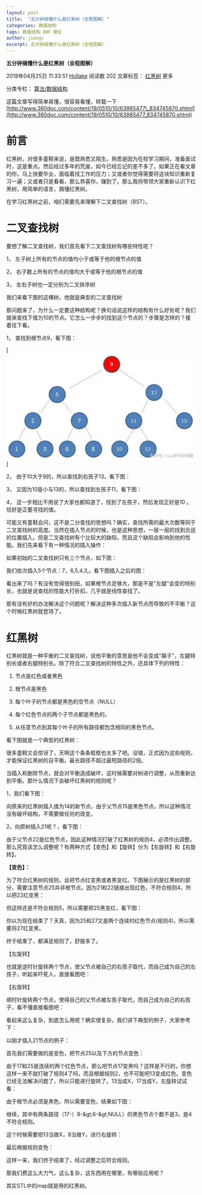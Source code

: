 ```yaml
---
layout: post
title:  "五分钟搞懂什么是红黑树（全程图解）"
categories: 数据结构
tags: 数据结构 B树 理论
author: jiangc
excerpt: 五分钟搞懂什么是红黑树（全程图解）
---
```

**五分钟搞懂什么是红黑树（全程图解）**

2019年04月25日 11:33:51 [Hollake](https://me.csdn.net/Hollake) 阅读数 202 文章标签： [红黑树](https://so.csdn.net/so/search/s.do?q=%E7%BA%A2%E9%BB%91%E6%A0%91&amp;t=blog) 更多

分类专栏： [算法/数据结构](https://blog.csdn.net/hollake/article/category/8861009)

这篇文章写得简单易懂，很容易看懂，转载一下[http://www.360doc.com/content/19/0510/10/63985477\_834745870.shtml](http://www.360doc.com/content/19/0510/10/63985477_834745870.shtml)

# 前言

红黑树，对很多童鞋来说，是既熟悉又陌生。熟悉是因为在校学习期间，准备面试时，这是重点。然后经过多年的荒废，如今已经忘记的差不多了。如果正在看文章的你，马上快要毕业，面临着找工作的压力；又或者你觉得需要将这块知识重新复习一遍；又或者只是看看，那么恭喜你，赚到了。那么我将带领大家重新认识下红黑树，用简单的语言，搞懂红黑树。

在学习红黑树之前，咱们需要先来理解下二叉查找树（BST）。

# 二叉查找树

要想了解二叉查找树，我们首先看下二叉查找树有哪些特性呢？

1， 左子树上所有的节点的值均小于或等于他的根节点的值

2， 右子数上所有的节点的值均大于或等于他的根节点的值

3， 左右子树也一定分别为二叉排序树

我们来看下图的这棵树，他就是典型的二叉查找树

那问题来了，为什么一定要这种结构呢？换句话说这样的结构有什么好处呢？我们就来查找下值为10的节点。它怎么一步步的找到这个节点的？步骤是怎样的？接着往下看。

1， 查找到根节点9，看下图：

[![image](/images/2019\09\sjjg\1569765866325.jpg "image")]

2， 由于10大于9的，所以查找到右孩子13，看下图：

3， 又因为10是小与13的，所以查找到左孩子11，看下图：

4， 这一步相比不用说了大家也都知道了，找到了左孩子，然后发现正好是10 。恰好是正要寻找的值。

可能又有童鞋会问，这不是二分查找的思想吗？确实，查找所需的最大次数等同于二叉查找树的高度。当然在插入节点的时候，也是这种思想，一层一层的找到合适的位置插入。但是二叉查找树有个比较大的缺陷，而且这个缺陷会影响到他的性能。我们先来看下有一种情况的插入操作：

如果初始的二叉查找树只有三个节点，如下图：

我们依次插入5个节点：7，6,5,4,3,。看下图插入之后的图：

看出来了吗？有没有觉得很别扭，如果根节点足够大，那是不是&quot;左腿&quot;会变的特别长，也就是说查找的性能大打折扣，几乎就是线性查找了。

那有没有好的办法解决这个问题呢？解决这种多次插入新节点而导致的不平衡？这个时候红黑树就登场了。

# 红黑树

红黑树就是一种平衡的二叉查找树，说他平衡的意思是他不会变成&quot;瘸子&quot;，左腿特别长或者右腿特别长。除了符合二叉查找树的特性之外，还具体下列的特性：

1. 节点是红色或者黑色

2. 根节点是黑色

3. 每个叶子的节点都是黑色的空节点（NULL）

4. 每个红色节点的两个子节点都是黑色的。

5. 从任意节点到其每个叶子的所有路径都包含相同的黑色节点。

看下图就是一个典型的红黑树：

很多童鞋又会惊讶了，天啊这个条条框框也太多了吧。没错，正式因为这些规则，才能保证红黑树的自平衡。最长路径不超过最短路径的2倍。

当插入和删除节点，就会对平衡造成破坏，这时候需要对树进行调整，从而重新达到平衡。那什么情况下会破坏红黑树的规则呢？

1，我们看下图：

向原来的红黑树插入值为14的新节点，由于父节点15是黑色节点，所以这种情况没有破坏结构，不需要做任何的改变。

2，向原树插入21呢？，看下图：

由于父节点22是红色节点，因此这种情况打破了红黑树的规则4，必须作出调整。那么究竟该怎么调整呢？有两种方式【变色】和【旋转】分为【左旋转】和【右旋转】。

**【变色】：**

为了符合红黑树的规则，会把节点红变黑或者黑变红。下图展示的是红黑树的部分，需要注意节点25并非根节点。因为21和22链接出现红色，不符合规则4，所以把22红变黑：

但这样还是不符合规则5，所以需要把25黑变红，看下图：

你以为现在结束了？天真，因为25和27又是两个连续的红色节点(规则4)，所以需要将27红变黑。

终于结束了，都满足规则了，舒服多了。

【左旋转】

也就是逆时针旋转两个节点，使父节点被自己的右孩子取代，而自己成为自己的左孩子，听起来吓死人，直接看图吧：

【右旋转】

顺时针旋转两个节点，使得自己的父节点被左孩子取代，而自己成为自己的右孩子，看不懂直接看图吧：

看起来这么复杂，到底怎么用呢？确实很复杂，我们讲下典型的例子，大家参考下：

以刚才插入21节点的例子：

首先我们需要做的是变色，把节点25以及下方的节点变色：

由于17和25是连续的两个红色节点，那么吧节点17变黑吗？这样是不行的，你想这样一来不就打破了规则4了吗，而且根据规则2，也不可能吧13变成红色。变色已经无法解决问题了，所以只能进行旋转了。13当成X，17当成Y，左旋转试试看：

由于根节点必须是黑色，所以需要变色，结果如下图：

继续，其中有两条路径（17-）8-\&gt;6-\&gt;NULL）的黑色节点个数不是3，是4不符合规则。

这个时候需要把13当做X，8当做Y，进行右旋转：

最后根据规则变色：

这样一来，我们终于结束了，经过调整之后符合规则。

那我们费这么大力气，这么复杂，这东西用在哪里，有哪些应用呢？

其实STL中的map就是用的红黑树。
